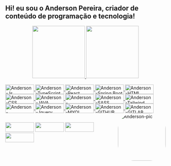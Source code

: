 ## Hi! eu sou o Anderson Pereira, criador de conteúdo de programação e tecnologia!
<div align="center">
  <a href="https://github.com/andersoonnn">
  <img height="165em" src="https://github-readme-stats.vercel.app/api?username=andersoonnn&show_icons=true&theme=dark&include_all_commits=true&count_private=true"/>
  <img height="165em" src="https://github-readme-stats.vercel.app/api/top-langs/?username=andersoonnn&layout=compact&langs_count=7&theme=dark"/>
</div>
<div style="display: inline_block"><br>
  <img align="center" alt="Anderson-Js" height="30" width="90" src="https://img.shields.io/badge/JavaScript-F7DF1E?style=for-the-badge&logo=javascript&logoColor=black">
   <img align="center" alt="Anderson-TypeScript" height="30" width="90" src="https://img.shields.io/badge/TypeScript-007ACC?style=for-the-badge&logo=typescript&logoColor=white">
    <img align="center" alt="Anderson-React" height="30" width="90" src="https://img.shields.io/badge/React-20232A?style=for-the-badge&logo=react&logoColor=61DAFB">
    <img align="center" alt="Anderson-Spring Boot" height="30" width="90" src="https://img.shields.io/badge/Spring-6DB33F?style=for-the-badge&logo=spring&logoColor=white">
  <img align="center" alt="Anderson-HTML" height="30" width="90" src="https://img.shields.io/badge/HTML-239120?style=for-the-badge&logo=html5&logoColor=white">
  <img align="center" alt="Anderson-CSS" height="30" width="90" src="https://img.shields.io/badge/CSS3-1572B6?style=for-the-badge&logo=css3&logoColor=white">
  <img align="center" alt="Anderson-JAVA" height="30" width="90" src="https://img.shields.io/badge/Java-ED8B00?style=for-the-badge&logo=java&logoColor=white">
   <img align="center" alt="Anderson-BOOTSTRAP" height="30" width="90" src="https://img.shields.io/badge/Bootstrap-563D7C?style=for-the-badge&logo=bootstrap&logoColor=white">
    <img align="center" alt="Anderson-SASS" height="30" width="90" src="https://img.shields.io/badge/Sass-CC6699?style=for-the-badge&logo=sass&logoColor=white">
    <img align="center" alt="Anderson-Tailwind CSS" height="30" width="90" src="https://img.shields.io/badge/Tailwind_CSS-38B2AC?style=for-the-badge&logo=tailwind-css&logoColor=white">
      <img align="center" alt="Anderson-POSTEGRESQL" height="30" width="90" src="https://img.shields.io/badge/PostgreSQL-316192?style=for-the-badge&logo=postgresql&logoColor=white">
        <img align="center" alt="Anderson-Jquery Server" height="30" width="90" src="https://img.shields.io/badge/jQuery-0769AD?style=for-the-badge&logo=jquery&logoColor=white">
<img align="center" alt="Anderson-MYQL" height="30" width="90" src="https://img.shields.io/badge/MySQL-00000F?style=for-the-badge&logo=mysql&logoColor=white">
  <img align="center" alt="Anderson-GITHUB" height="30" width="90" src="https://img.shields.io/badge/GitHub-100000?style=for-the-badge&logo=github&logoColor=white">
    <img align="center" alt="Anderson-GITLAB" height="30" width="90" src="https://img.shields.io/badge/GitLab-330F63?style=for-the-badge&logo=gitlab&logoColor=white">
  <img align="right" alt="Anderson-pic" height="150" style="border-radius:50px;" src="https://cdn.discordapp.com/attachments/834111811116466179/998795011044941824/foto.png">
</div>
  
  ##
 
<div> 
   <a href="https://www.instagram.com/apb_ofc/" target="_blank"><img height="30" width="90" src="https://img.shields.io/badge/-Instagram-%23E4405F?style=for-the-badge&logo=instagram&logoColor=white" target="_blank"></a>
 	 <a href = "mailto:pereira818@hotmail.com"><img height="30" width="90" src="https://img.shields.io/badge/-Gmail-%23333?style=for-the-badge&logo=gmail&logoColor=white" target="_blank"></a>
   <a href="https://www.linkedin.com/in/aprh/" target="_blank"><img height="30" width="90" src="https://img.shields.io/badge/-LinkedIn-%230077B5?style=for-the-badge&logo=linkedin&logoColor=white" target="_blank"></a> 
   <a href="https://api.whatsapp.com/send/?phone=5571991703033" target="_blank"><img height="30" width="90" src="https://img.shields.io/badge/WhatsApp-25D366?style=for-the-badge&logo=whatsapp&logoColor=white" target="_blank"></a>
  
 
 
 
</div>
